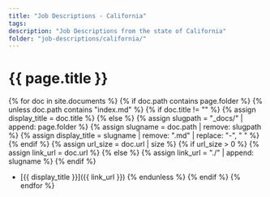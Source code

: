 ```yaml
---
title: "Job Descriptions - California"
tags: 
description: "Job Descriptions from the state of California"
folder: "job-descriptions/california/"
---
```


# {{ page.title }}
{% for doc in site.documents %}
    {% if  doc.path contains page.folder %}
        {% unless doc.path contains "index.md" %}
            {% if doc.title != "" %}
            {% assign display_title = doc.title %}
            {% else %}
                {% assign slugpath = "_docs/" | append: page.folder %}
                {% assign slugname = doc.path | remove: slugpath %}
                {% assign display_title = slugname | remove: ".md" | replace: "-", " " %}
            {% endif %}
            {% assign url_size = doc.url | size %}
            {% if url_size > 0 %}
                {% assign link_url = doc.url %}
            {% else %}
                {% assign link_url = "./" | append: slugname %}
            {% endif %}
- [{{ display_title }}]({{ link_url }})
        {% endunless %}
    {% endif %}
{% endfor %}
